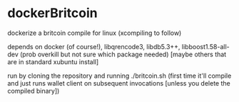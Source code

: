 # dockerBritcoin
dockerize a britcoin compile for linux (xcompiling to follow)

depends on docker (of course!), libqrencode3, libdb5.3++, libboost1.58-all-dev (prob overkill but not sure which package needed) [maybe others that are in standard xubuntu install]

run by cloning the repository and running ./britcoin.sh (first time it'll compile and just runs wallet client on subsequent invocations [unless you delete the compiled binary])
